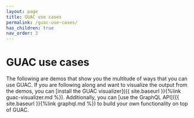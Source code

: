 ```yaml
---
layout: page
title: GUAC use cases
permalink: /guac-use-cases/
has_children: true
nav_order: 3
---
```

# GUAC use cases

The following are demos that show you the multitude of ways that you can use
GUAC. If you are following along and want to visualize the output from the
demos, you can [install the GUAC visualizer]({{ site.baseurl }}{%link
guac-visualizer.md %}). Additionally, you can [use the GraphQL API]({{
site.baseurl }}{%link graphql.md %}) to build your own functionality on top of
GUAC.
